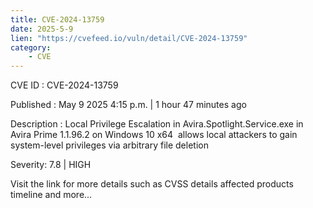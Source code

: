 ```yaml
---
title: CVE-2024-13759
date: 2025-5-9
lien: "https://cvefeed.io/vuln/detail/CVE-2024-13759"
category:
    - CVE
---
```


CVE ID : CVE-2024-13759

Published :  May 9
2025
4:15 p.m. | 1 hour
47 minutes ago

Description : Local Privilege Escalation in Avira.Spotlight.Service.exe in Avira Prime 1.1.96.2 on Windows 10 x64  allows local attackers to gain system-level privileges via arbitrary file deletion

Severity: 7.8 | HIGH

Visit the link for more details
such as CVSS details
affected products
timeline
and more...
